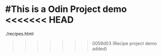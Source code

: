 #This is a Odin Project demo
<<<<<<< HEAD
=======

./recipes.html
>>>>>>> 0059d03 (Recipe project demo added)

